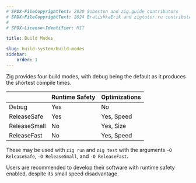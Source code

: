 ```yaml
---
# SPDX-FileCopyrightText: 2020 Sobeston and zig.guide contributors
# SPDX-FileCopyrightText: 2024 BratishkaErik and zigtutor.ru contributors
#
# SPDX-License-Identifier: MIT

title: Build Modes

slug: build-system/build-modes
sidebar:
    order: 1
---
```


Zig provides four build modes, with debug being the default as it produces the
shortest compile times.

|              | Runtime Safety | Optimizations |
| ------------ | -------------- | ------------- |
| Debug        | Yes            | No            |
| ReleaseSafe  | Yes            | Yes, Speed    |
| ReleaseSmall | No             | Yes, Size     |
| ReleaseFast  | No             | Yes, Speed    |

These may be used with `zig run` and `zig test` with the arguments
`-O ReleaseSafe`, `-O ReleaseSmall`, and `-O ReleaseFast`.

Users are recommended to develop their software with runtime safety enabled,
despite its small speed disadvantage.
